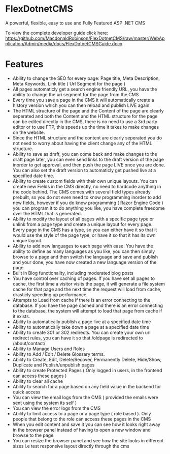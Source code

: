 # FlexDotnetCMS
A powerful, flexible, easy to use and Fully Featured ASP .NET CMS

To view the complete developer guide click here: https://github.com/MacdonaldRobinson/FlexDotnetCMS/raw/master/WebApplication/Admin/media/docs/FlexDotnetCMSGuide.docx

# Features
- Ability to change the SEO for every page: Page title, Meta Description, Meta Keywords, Link title ( Url Segment for the page )
- All pages automaticly get a search engine friendly URL, you have the ability to change the uri segment for the page from the CMS
- Every time you save a page in the CMS it will automatically create a history version which you can then reload and publish LIVE again.
- The HTML structure of the page and the Content of the page are clearly seperated and both the Content and the HTML structure for the page can be edited directly in the CMS, there is no need to use a 3rd party editor or to use FTP, this speeds up the time it takes to make changes on the website.  
- Since the HTML structure and the content are clearly seperated you do not need to worry about having the client change any of the HTML structure.
- Ability to save as draft, you can come back and make changes to the draft page later, you can even send links to the draft version of the page inorder to get approval, and then push the page LIVE once you are done. You can also set the draft version to automaticly get pushed live at a specified date time.
- Ability to create custom fields with their own unique layouts. You can create new Fields in the CMS directly, no need to hardcode anything in the code behind. The CMS comes with several field types already prebuilt, so you do not even need to know programming inorder to add new fields, however if you do know programming ( Razor Engine Code ) you can program it to do anything you like, you have complete freedome over the HTML that is generated.
- Ability to modify the layout of all pages with a specific page type or unlink from a page type and create a unique layout for every page. Every page in the CMS has a type, so you can either have it so that it would use the style of the page type, or have it so that it has its own unique layout.
- Ability to add new languages to each page with ease. You have the ability to define as many languages as you like, you can then simply browse to a page and then switch the language and save and publish and your done, you have now created a new language version of the page.
- Built in Blog functionality, including moderated blog posts
- You have control over caching of pages. If you have set all pages to cache, the first time a visitor visits the page, it will generate a file system cache for that page and the next time the request will load from cache, drasticly speeding up performance. 
- Attempts to Load from cache if there is an error connecting to the database. If you have the page cached and there is an error connecting to the database, the system will attempt to load that page from cache if it exists.
- Ability to automatically publish a page live at a specified date time
- Ability to automatically take down a page at a specified date time
- Ability to create 301 or 302 redirects. You can create your own url redirect rules, you can have it so that /oldpage is redirected to /about/contact/
- Ability to Manage Users and Roles
- Ability to Add / Edit / Delete Glossary terms.
- Ability to Create, Edit, Delete/Recover, Permanently Delete, Hide/Show, Duplicate and Publish/unpublish pages 
- Ability to create Protected Pages ( Only logged in users, in the frontend can access these pages )
- Ability to clear all cache
- Ability to search for a page based on any field value in the backend for quick access
- You can view the email logs from the CMS ( provided the emails were sent using the system its self )
- You can view the error logs from the CMS 
- Ability to limit access to a page or a page type ( role based ). Only people that belong to the role can access these pages in the CMS
- When you edit content and save it you can see how it looks right away in the browser panel instead of having to open a new window and browse to the page
- You can resize the browser panel and see how the site looks in different sizes i.e test responsive layout directly through the cms
